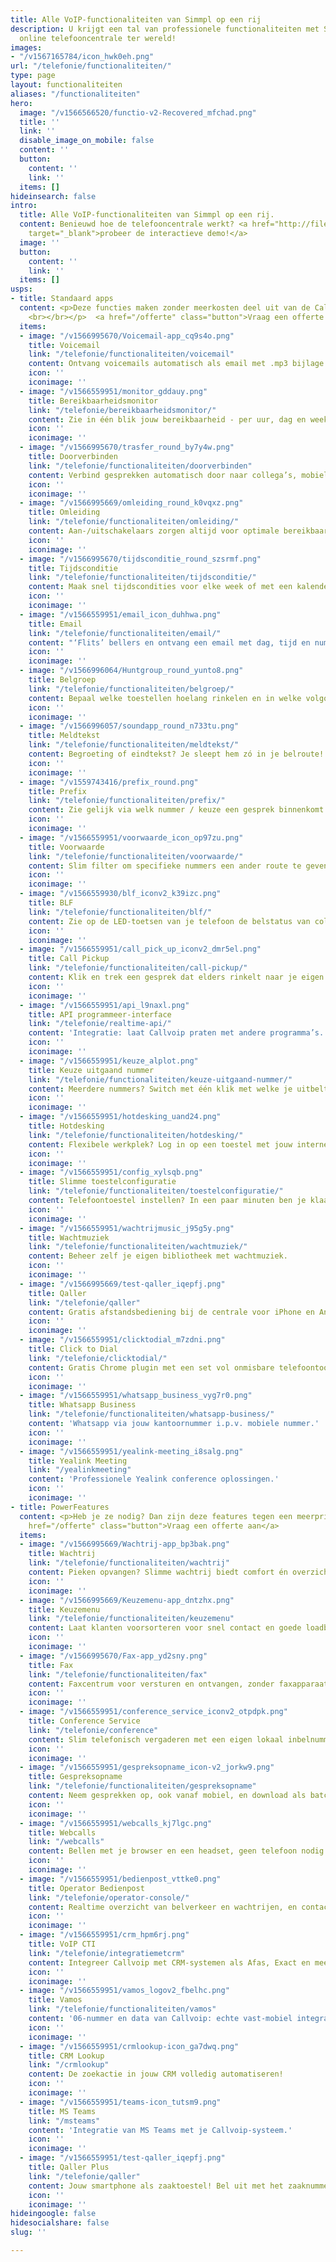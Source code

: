 ```yaml
---
title: Alle VoIP-functionaliteiten van Simmpl op een rij
description: U krijgt een tal van professionele functionaliteiten met Simmpl; de modernste
  online telefooncentrale ter wereld!
images:
- "/v1567165784/icon_hwk0eh.png"
url: "/telefonie/functionaliteiten/"
type: page
layout: functionaliteiten
aliases: "/functionaliteiten"
hero:
  image: "/v1566566520/functio-v2-Recovered_mfchad.png"
  title: ''
  link: ''
  disable_image_on_mobile: false
  content: ''
  button:
    content: ''
    link: ''
  items: []
hideinsearch: false
intro:
  title: Alle VoIP-functionaliteiten van Simmpl op een rij.
  content: Benieuwd hoe de telefooncentrale werkt? <a href="http://files.callvoip.nl/"
    target="_blank">probeer de interactieve demo!</a>
  image: ''
  button:
    content: ''
    link: ''
  items: []
usps:
- title: Standaard apps
  content: <p>Deze functies maken zonder meerkosten deel uit van de Callvoip centrale.
    <br></br></p>  <a href="/offerte" class="button">Vraag een offerte aan</a>
  items:
  - image: "/v1566995670/Voicemail-app_cq9s4o.png"
    title: Voicemail
    link: "/telefonie/functionaliteiten/voicemail"
    content: Ontvang voicemails automatisch als email met .mp3 bijlage.
    icon: ''
    iconimage: ''
  - image: "/v1566559951/monitor_gddauy.png"
    title: Bereikbaarheidsmonitor
    link: "/telefonie/bereikbaarheidsmonitor/"
    content: Zie in één blik jouw bereikbaarheid - per uur, dag en week.
    icon: ''
    iconimage: ''
  - image: "/v1566995670/trasfer_round_by7y4w.png"
    title: Doorverbinden
    link: "/telefonie/functionaliteiten/doorverbinden"
    content: Verbind gesprekken automatisch door naar collega’s, mobiel, etc.
    icon: ''
    iconimage: ''
  - image: "/v1566995669/omleiding_round_k0vqxz.png"
    title: Omleiding
    link: "/telefonie/functionaliteiten/omleiding/"
    content: Aan-/uitschakelaars zorgen altijd voor optimale bereikbaarheid.
    icon: ''
    iconimage: ''
  - image: "/v1566995670/tijdsconditie_round_szsrmf.png"
    title: Tijdsconditie
    link: "/telefonie/functionaliteiten/tijdsconditie/"
    content: Maak snel tijdscondities voor elke week of met een kalender.
    icon: ''
    iconimage: ''
  - image: "/v1566559951/email_icon_duhhwa.png"
    title: Email
    link: "/telefonie/functionaliteiten/email/"
    content: "‘Flits’ bellers en ontvang een email met dag, tijd en nummer."
    icon: ''
    iconimage: ''
  - image: "/v1566996064/Huntgroup_round_yunto8.png"
    title: Belgroep
    link: "/telefonie/functionaliteiten/belgroep/"
    content: Bepaal welke toestellen hoelang rinkelen en in welke volgorde.
    icon: ''
    iconimage: ''
  - image: "/v1566996057/soundapp_round_n733tu.png"
    title: Meldtekst
    link: "/telefonie/functionaliteiten/meldtekst/"
    content: Begroeting of eindtekst? Je sleept hem zó in je belroute!
    icon: ''
    iconimage: ''
  - image: "/v1559743416/prefix_round.png"
    title: Prefix
    link: "/telefonie/functionaliteiten/prefix/"
    content: Zie gelijk via welk nummer / keuze een gesprek binnenkomt.
    icon: ''
    iconimage: ''
  - image: "/v1566559951/voorwaarde_icon_op97zu.png"
    title: Voorwaarde
    link: "/telefonie/functionaliteiten/voorwaarde/"
    content: Slim filter om specifieke nummers een ander route te geven.
    icon: ''
    iconimage: ''
  - image: "/v1566559930/blf_iconv2_k39izc.png"
    title: BLF
    link: "/telefonie/functionaliteiten/blf/"
    content: Zie op de LED-toetsen van je telefoon de belstatus van collega’s.
    icon: ''
    iconimage: ''
  - image: "/v1566559951/call_pick_up_iconv2_dmr5el.png"
    title: Call Pickup
    link: "/telefonie/functionaliteiten/call-pickup/"
    content: Klik en trek een gesprek dat elders rinkelt naar je eigen toestel.
    icon: ''
    iconimage: ''
  - image: "/v1566559951/api_l9naxl.png"
    title: API programmeer-interface
    link: "/telefonie/realtime-api/"
    content: 'Integratie: laat Callvoip praten met andere programma’s.'
    icon: ''
    iconimage: ''
  - image: "/v1566559951/keuze_alplot.png"
    title: Keuze uitgaand nummer
    link: "/telefonie/functionaliteiten/keuze-uitgaand-nummer/"
    content: Meerdere nummers? Switch met één klik met welke je uitbelt!
    icon: ''
    iconimage: ''
  - image: "/v1566559951/hotdesking_uand24.png"
    title: Hotdesking
    link: "/telefonie/functionaliteiten/hotdesking/"
    content: Flexibele werkplek? Log in op een toestel met jouw interne nummer.
    icon: ''
    iconimage: ''
  - image: "/v1566559951/config_xylsqb.png"
    title: Slimme toestelconfiguratie
    link: "/telefonie/functionaliteiten/toestelconfiguratie/"
    content: Telefoontoestel instellen? In een paar minuten ben je klaar!
    icon: ''
    iconimage: ''
  - image: "/v1566559951/wachtrijmusic_j95g5y.png"
    title: Wachtmuziek
    link: "/telefonie/functionaliteiten/wachtmuziek/"
    content: Beheer zelf je eigen bibliotheek met wachtmuziek.
    icon: ''
    iconimage: ''
  - image: "/v1566995669/test-qaller_iqepfj.png"
    title: Qaller
    link: "/telefonie/qaller"
    content: Gratis afstandsbediening bij de centrale voor iPhone en Android.
    icon: ''
    iconimage: ''
  - image: "/v1566559951/clicktodial_m7zdni.png"
    title: Click to Dial
    link: "/telefonie/clicktodial/"
    content: Gratis Chrome plugin met een set vol onmisbare telefoontools!
    icon: ''
    iconimage: ''
  - image: "/v1566559951/whatsapp_business_vyg7r0.png"
    title: Whatsapp Business
    link: "/telefonie/functionaliteiten/whatsapp-business/"
    content: 'Whatsapp via jouw kantoornummer i.p.v. mobiele nummer.'
    icon: ''
    iconimage: ''
  - image: "/v1566559951/yealink-meeting_i8salg.png"
    title: Yealink Meeting
    link: "/yealinkmeeting"
    content: 'Professionele Yealink conference oplossingen.'
    icon: ''
    iconimage: ''
- title: PowerFeatures
  content: <p>Heb je ze nodig? Dan zijn deze features tegen een meerprijs beschikbaar!<br></br></p>  <a
    href="/offerte" class="button">Vraag een offerte aan</a>
  items:
  - image: "/v1566995669/Wachtrij-app_bp3bak.png"
    title: Wachtrij
    link: "/telefonie/functionaliteiten/wachtrij"
    content: Pieken opvangen? Slimme wachtrij biedt comfort én overzicht!
    icon: ''
    iconimage: ''
  - image: "/v1566995669/Keuzemenu-app_dntzhx.png"
    title: Keuzemenu
    link: "/telefonie/functionaliteiten/keuzemenu"
    content: Laat klanten voorsorteren voor snel contact en goede loadbalance.
    icon: ''
    iconimage: ''
  - image: "/v1566995670/Fax-app_yd2sny.png"
    title: Fax
    link: "/telefonie/functionaliteiten/fax"
    content: Faxcentrum voor versturen en ontvangen, zonder faxapparaat.
    icon: ''
    iconimage: ''
  - image: "/v1566559951/conference_service_iconv2_otpdpk.png"
    title: Conference Service
    link: "/telefonie/conference"
    content: Slim telefonisch vergaderen met een eigen lokaal inbelnummer.
    icon: ''
    iconimage: ''
  - image: "/v1566559951/gespreksopname_icon-v2_jorkw9.png"
    title: Gespreksopname
    link: "/telefonie/functionaliteiten/gespreksopname"
    content: Neem gesprekken op, ook vanaf mobiel, en download als batch.
    icon: ''
    iconimage: ''
  - image: "/v1566559951/webcalls_kj7lgc.png"
    title: Webcalls
    link: "/webcalls"
    content: Bellen met je browser en een headset, geen telefoon nodig!
    icon: ''
    iconimage: ''
  - image: "/v1566559951/bedienpost_vttke0.png"
    title: Operator Bedienpost
    link: "/telefonie/operator-console/"
    content: Realtime overzicht van belverkeer en wachtrijen, en contactlijst.
    icon: ''
    iconimage: ''
  - image: "/v1566559951/crm_hpm6rj.png"
    title: VoIP CTI
    link: "/telefonie/integratiemetcrm"
    content: Integreer Callvoip met CRM-systemen als Afas, Exact en meer.
    icon: ''
    iconimage: ''
  - image: "/v1566559951/vamos_logov2_fbelhc.png"
    title: Vamos
    link: "/telefonie/functionaliteiten/vamos"
    content: '06-nummer en data van Callvoip: echte vast-mobiel integratie.'
    icon: ''
    iconimage: ''
  - image: "/v1566559951/crmlookup-icon_ga7dwq.png"
    title: CRM Lookup
    link: "/crmlookup"
    content: De zoekactie in jouw CRM volledig automatiseren!
    icon: ''
    iconimage: ''
  - image: "/v1566559951/teams-icon_tutsm9.png"
    title: MS Teams
    link: "/msteams"
    content: 'Integratie van MS Teams met je Callvoip-systeem.'
    icon: ''
    iconimage: ''
  - image: "/v1566559951/test-qaller_iqepfj.png"
    title: Qaller Plus
    link: "/telefonie/qaller"
    content: Jouw smartphone als zaaktoestel! Bel uit met het zaaknummer.
    icon: ''
    iconimage: ''
hideingoogle: false
hidesocialshare: false
slug: ''

---
```


